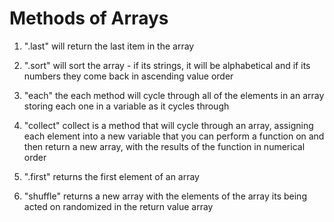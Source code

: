 # Methods of Arrays

1. ".last" will return the last item in the array

2. ".sort" will sort the array - if its strings, it will be alphabetical and if its numbers they come back in ascending value order

3. "each" the each method will cycle through all of the elements in an array storing each one in a variable as it cycles through

4. "collect" collect is a method that will cycle through an array, assigning each element into a new variable that you can perform a function on and then return a new array, with the results of the function in numerical order

5. ".first" returns the first element of an array

6. "shuffle" returns a new array with the elements of the array its being acted on randomized in the return value array

